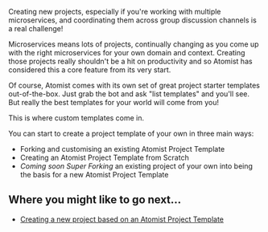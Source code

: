 Creating new projects, especially if you're working with multiple microservices, and coordinating them across group discussion channels is a real challenge!

Microservices means lots of projects, continually changing as you come up with the right microservices for your own domain and context. Creating those projects really shouldn't be a hit on productivity and so Atomist has considered this a core feature from its very start.

Of course, Atomist comes with its own set of great project starter templates out-of-the-box. Just grab the bot and ask "list templates" and you'll see. But really the best templates for your world will come from you!

This is where custom templates come in.

You can start to create a project template of your own in three main ways:

* Forking and customising an existing Atomist Project Template
* Creating an Atomist Project Template from Scratch
* *Coming soon* *Super Forking* an existing project of your own into being the basis for a new Atomist Project Template

## Where you might like to go next...

* [Creating a new project based on an Atomist Project Template](../create-new-project.md)


